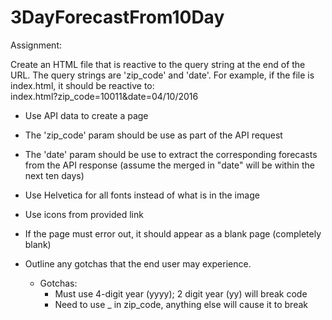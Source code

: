 # 3DayForecastFrom10Day

Assignment: 

Create an HTML file that is reactive to the query string at the end of the URL. The query strings are 'zip_code' and 'date'.
For example, if the file is index.html, it should be reactive to: <br /> index.html?zip_code=10011&date=04/10/2016

- Use API data to create a page
- The 'zip_code' param should be use as part of the API request
- The 'date' param should be use to extract the corresponding forecasts from the API response (assume the merged in "date" will be within the next ten days)
- Use Helvetica for all fonts instead of what is in the image 
- Use icons from provided link
- If the page must error out, it should appear as a blank page (completely blank)

- Outline any gotchas that the end user may experience. 
  * Gotchas:
    * Must use 4-digit year (yyyy); 2 digit year (yy) will break code
    * Need to use _ in zip_code, anything else will cause it to break
    
